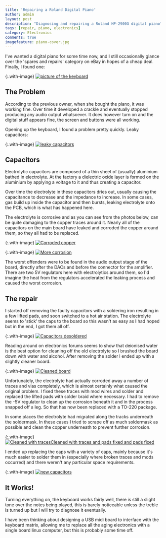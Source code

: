 ```yaml
---
title: 'Repairing a Roland Digital Piano'
author: admin
layout: post
description: "Diagnosing and repairing a Roland HP-2900G digital piano"
tags: [repair, piano, electronics]
category: Electronics 
comments: true
imagefeature: piano-cover.jpg
---
```



I've wanted a digital piano for some time now, and I still occasionally glance
over the 'spares and repairs' category on eBay in hopes of a cheap deal.
Finally, I found one:

{:.with-image}
[![picture of the keyboard][1]][2]

## The Problem

According to the previous owner, when she bought the piano, it was working
fine. Over time it developed a crackle and eventually stopped producing any
audio output whatsoever. It does however turn on and the digital stuff appears
fine, the screen and buttons were all working.

Opening up the keyboard, I found a problem pretty quickly. Leaky capacitors:

{:.with-image}
[![leaky capacitors][3]][4]

## Capacitors
Electrolytic capacitors are composed of a thin sheet of (usually) aluminium bathed in
electrolyte. At the factory a dielectric oxide layer is formed on the aluminium
by applying a voltage to it and thus creating a capacitor.

Over time the electrolyte in these capacitors dries out, usually causing the
capacitance to decrease and the impedance to increase. In some cases, gas build
up inside the capacitor and then bursts, leaking electrolyte onto the PCB,
   which is what has happened here.

The electrolyte is corrosive and as you can see from the photos below, can be
quite damaging to the copper traces around it. Nearly all of the capacitors on
the main board have leaked and corroded the copper around them, so they all had
to be replaced.

{:.with-image}
[![Corroded copper][5]][6]

{:.with-image}
[![More corrosion][7]][8]

The worst offenders were to be found in the audio output stage of the board,
    directly after the DACs and before the connector for the amplifier. There
    are two 5V regulators here with electrolytics around them, so I'd imagine
    the heat from the regulators accelerated the leaking process and caused the
    worst corrosion. 

## The repair

I started off removing the faulty capacitors with a soldering iron resulting in
a few lifted pads, and soon switched to a hot air station. The electrolyte
seems to 'stick' the caps to the board so this wasn't as easy as I had hoped
but in the end, I got them all off.

{:.with-image}
[![Capacitors desoldered][9]][10]

Reading around on electronics forums seems to show that deionised water is
the best option for cleaning off the old electrolyte so I brushed the board
down with water and alcohol. After removing the solder I ended up with a slightly
cleaner board.

{:.with-image}
[![Cleaned board][11]][12]

Unfortunately, the electrolyte had actually corroded away a number of traces
and vias completely, which is almost certainly what caused the original
problem. I fixed these traces with mod wires and solder and replaced the lifted
pads with solder braid where necessary. I had to remove the -5V regulator to
clean up the corrosion beneath it and in the process snapped off a leg. So that
has now been replaced with a TO-220 package.

In some places the electrolyte had migrated along the tracks underneath the
soldermask. In these cases I tried to scrape off as much soldermask as possible
and clean the copper underneath to prevent further corrosion.

{:.with-image}
[![Cleaned with tracesCleaned with traces and pads fixed and pads fixed][13]][14]

I ended up replacing the caps with a variety of caps, mainly because it's much
easier to solder them in (especially where broken traces and mods occurred) and
there weren't any particular space requirements.


{:.with-image}
[![new capacitors][15]][16]


## It Works!

Turning everything on, the keyboard works fairly well, there is still a slight
tone over the notes being played, this is barely noticeable unless the treble
is turned up but I will try to diagnose it eventually.

I have been thinking about designing a USB midi board to interface with the
keyboard matrix, allowing me to replace all the aging electronics with a single
board linux computer, but this is probably some time off.

[1]: {{site.url}}/images/keyboard/keyboard.jpg
[2]: {{site.url}}/images/keyboard/keyboard.jpg

[3]: {{site.url}}/images/keyboard/leaky.JPG
[4]: {{site.url}}/images/keyboard/leaky.JPG

[5]: {{site.url}}/images/keyboard/corrosion.JPG
[6]: {{site.url}}/images/keyboard/corrosion.JPG

[7]: {{site.url}}/images/keyboard/corrosion_close.JPG
[8]: {{site.url}}/images/keyboard/corrosion_close.JPG

[9]: {{site.url}}/images/keyboard/caps_removed.JPG
[10]: {{site.url}}/images/keyboard/caps_removed.JPG

[11]: {{site.url}}/images/keyboard/cleaned.JPG
[12]: {{site.url}}/images/keyboard/cleaned.JPG

[13]: {{site.url}}/images/keyboard/repairing_traces.JPG
[14]: {{site.url}}/images/keyboard/repairing_traces.JPG

[15]: {{site.url}}/images/keyboard/finished.JPG
[16]: {{site.url}}/images/keyboard/finished.JPG










